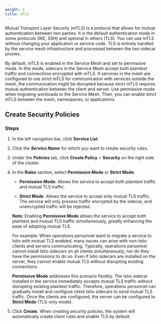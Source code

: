 ```yaml
---
weight: 5
title: mTLS
---
```


Mutual Transport Layer Security (mTLS) is a protocol that allows for mutual authentication between two parties. It is the default authentication mode in some protocols (IKE, SSH) and optional in others (TLS). You can use mTLS without changing your application or service code. TLS is entirely handled by the service mesh infrastructure and processed between the two sidecar proxies.

By default, mTLS is enabled in the Service Mesh and set to permissive mode. In this mode, sidecars in the Service Mesh accept both plaintext traffic and connections encrypted with mTLS. If services in the mesh are configured to use strict mTLS for communication with services outside the mesh, the communication might be disrupted because strict mTLS requires mutual authentication between the client and server. Use permissive mode when migrating workloads to the Service Mesh. Then, you can enable strict mTLS between the mesh, namespaces, or applications.

## <span id="anquan">Create Security Policies</span>

### Steps

1. In the left navigation bar, click **Service List**.

2. Click the ***Service Name*** for which you want to create security rules.

3. Under the **Policies** tab, click **Create Policy** > **Security** on the right side of the cluster.
    
4. In the **Rules** section, select **Permissive Mode** or **Strict Mode**.
    
    * **Permissive Mode**: Allows the service to accept both plaintext traffic and mutual TLS traffic.

    * **Strict Mode**: Allows the service to accept only mutual TLS traffic. The service will only process traffic encrypted by the sidecar, and unencrypted traffic will be rejected.

    
    **Note**: Enabling **Permissive Mode** allows the service to accept both plaintext and mutual TLS traffic simultaneously, greatly enhancing the ease of adopting mutual TLS.
       
   For example: When operations personnel want to migrate a service to Istio with mutual TLS enabled, many issues can arise with non-Istio clients and servers communicating. Typically, operations personnel cannot install Istio sidecars on all clients simultaneously, nor do they have the permissions to do so. Even if Istio sidecars are installed on the server, they cannot enable mutual TLS without disrupting existing connections.
   
   **Permissive Mode** addresses this scenario flexibly. The Istio sidecar installed in the service immediately accepts mutual TLS traffic without disrupting existing plaintext traffic. Therefore, operations personnel can gradually install and configure client Istio sidecars to send mutual TLS traffic. Once the clients are configured, the server can be configured to **Strict Mode** (TLS-only mode).


5. Click **Create**.
    When creating security policies, the system will automatically create client rules and enable TLS by default.